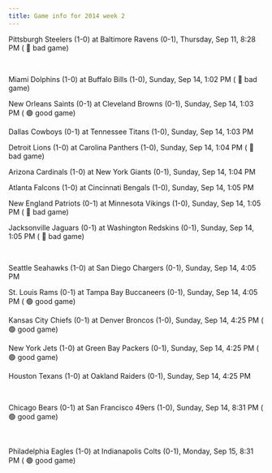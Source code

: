 ```yaml
---
title: Game info for 2014 week 2
---
```

Pittsburgh Steelers (1-0) at Baltimore Ravens (0-1), Thursday, Sep 11, 8:28 PM (	:red_circle: bad game)


<br/>

Miami Dolphins (1-0) at Buffalo Bills (1-0), Sunday, Sep 14, 1:02 PM (	:red_circle: bad game)

New Orleans Saints (0-1) at Cleveland Browns (0-1), Sunday, Sep 14, 1:03 PM (	:green_circle: good game)

Dallas Cowboys (0-1) at Tennessee Titans (1-0), Sunday, Sep 14, 1:03 PM

Detroit Lions (1-0) at Carolina Panthers (1-0), Sunday, Sep 14, 1:04 PM (	:red_circle: bad game)

Arizona Cardinals (1-0) at New York Giants (0-1), Sunday, Sep 14, 1:04 PM

Atlanta Falcons (1-0) at Cincinnati Bengals (1-0), Sunday, Sep 14, 1:05 PM

New England Patriots (0-1) at Minnesota Vikings (1-0), Sunday, Sep 14, 1:05 PM (	:red_circle: bad game)

Jacksonville Jaguars (0-1) at Washington Redskins (0-1), Sunday, Sep 14, 1:05 PM (	:red_circle: bad game)


<br/>

Seattle Seahawks (1-0) at San Diego Chargers (0-1), Sunday, Sep 14, 4:05 PM

St. Louis Rams (0-1) at Tampa Bay Buccaneers (0-1), Sunday, Sep 14, 4:05 PM (	:green_circle: good game)

Kansas City Chiefs (0-1) at Denver Broncos (1-0), Sunday, Sep 14, 4:25 PM (	:green_circle: good game)

New York Jets (1-0) at Green Bay Packers (0-1), Sunday, Sep 14, 4:25 PM (	:green_circle: good game)

Houston Texans (1-0) at Oakland Raiders (0-1), Sunday, Sep 14, 4:25 PM


<br/>

Chicago Bears (0-1) at San Francisco 49ers (1-0), Sunday, Sep 14, 8:31 PM (	:green_circle: good game)


<br/>

Philadelphia Eagles (1-0) at Indianapolis Colts (0-1), Monday, Sep 15, 8:31 PM (	:green_circle: good game)

